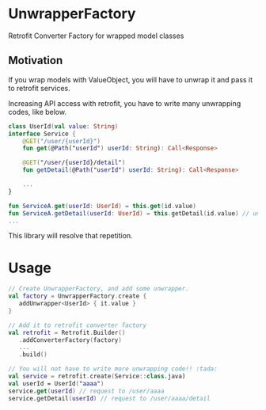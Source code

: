 # UnwrapperFactory
Retrofit Converter Factory for wrapped model classes

## Motivation

If you wrap models with ValueObject, you will have to unwrap it and pass it to retrofit services.

Increasing API access with retrofit, you have to write many unwrapping codes, like below.

```kotlin
class UserId(val value: String)
interface Service {
    @GET("/user/{userId}")
    fun get(@Path("userId") userId: String): Call<Response>

    @GET("/user/{userId}/detail")
    fun getDetail(@Path("userId") userId: String): Call<Response>

    ...
}

fun ServiceA.get(userId: UserId) = this.get(id.value)
fun ServiceA.getDetail(userId: UserId) = this.getDetail(id.value) // unwrapping again :(
...
```

This library will resolve that repetition.

# Usage

```kotlin
// Create UnwrapperFactory, and add some unwrapper.
val factory = UnwrapperFactory.create {
   addUnwrapper<UserId> { it.value }
}

// Add it to retrofit converter factory
val retrofit = Retrofit.Builder()
   .addConverterFactory(factory)
   ...
   .build()

// You will not have to write more unwrapping code!! :tada:
val service = retrofit.create(Service::class.java)
val userId = UserId("aaaa")
service.get(userId) // request to /user/aaaa
service.getDetail(userId) // request to /user/aaaa/detail
```
